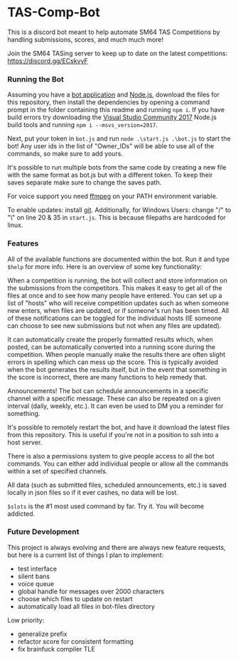 # TAS-Comp-Bot
This is a discord bot meant to help automate SM64 TAS Competitions by handling submissions, scores, and much much more!

Join the SM64 TASing server to keep up to date on the latest competitions: https://discord.gg/ECskvyF


### Running the Bot
Assuming you have a [bot application](https://discord.com/developers/applications) and [Node.js](https://nodejs.org/en/download/), download the files for this repository, then install the dependencies by opening a command prompt in the folder containing this readme and running `npm i`. If you have build errors try downloading the [Visual Studio Community 2017](https://visualstudio.microsoft.com/vs/older-downloads/) Node.js build tools and running `npm i --msvs_version=2017`.

Next, put your token in `bot.js` and run `node .\start.js .\bot.js` to start the bot! Any user ids in the list of "Owner_IDs" will be able to use all of the commands, so make sure to add yours.

It's possible to run multiple bots from the same code by creating a new file with the same format as bot.js but with a different token. To keep their saves separate make sure to change the saves path.

For voice support you need [ffmpeg](https://ffmpeg.org/download.html) on your PATH environment variable.

To enable updates: install [git](https://git-scm.com/book/en/v2/Getting-Started-Installing-Git). Additionally, for Windows Users: change "/" to "\\" on line 20 & 35 in `start.js`. This is because filepaths are hardcoded for linux.



### Features
All of the available functions are documented within the bot. Run it and type `$help` for more info. Here is an overview of some key functionality:

When a competition is running, the bot will collect and store information on the submissions from the competitors. This makes it easy to get all of the files at once and to see how many people have entered. You can set up a list of "hosts" who will receive competition updates such as when someone new enters, when files are updated, or if someone's run has been timed. All of these notifications can be toggled for the individual hosts (IE someone can choose to see new submissions but not when any files are updated).

It can automatically create the properly formatted results which, when posted, can be automatically converted into a running score during the competition. When people manually make the results there are often slight errors in spelling which can mess up the score. This is typically avoided when the bot generates the results itself, but in the event that something in the score is incorrect, there are many functions to help remedy that.

Announcements! The bot can schedule announcements in a specific channel with a specific message. These can also be repeated on a given interval (daily, weekly, etc.). It can even be used to DM you a reminder for something.

It's possible to remotely restart the bot, and have it download the latest files from this repository. This is useful if you're not in a position to ssh into a host server.

There is also a permissions system to give people access to all the bot commands. You can either add individual people or allow all the commands within a set of specified channels.

All data (such as submitted files, scheduled announcements, etc.) is saved locally in json files so if it ever cashes, no data will be lost.

`$slots` is the #1 most used command by far. Try it. You will become addicted.



### Future Development
This project is always evolving and there are always new feature requests, but here is a current list of things I plan to implement:
- test interface
- silent bans
- voice queue
- global handle for messages over 2000 characters
- choose which files to update on restart
- automatically load all files in bot-files directory

Low priority:
- generalize prefix
- refactor score for consistent formatting
- fix brainfuck compiler TLE

